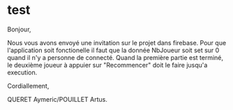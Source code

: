 # test
Bonjour,

Nous vous avons envoyé une invitation sur le projet dans firebase.
Pour que l'application soit fonctionelle il faut que la donnée NbJoueur soit set sur 0 quand il n'y a personne de connecté.
Quand la première partie est terminé, le deuxième joueur à appuier sur "Recommencer" doit le faire jusqu'a execution.

Cordiallement,

QUERET Aymeric/POUILLET Artus.
